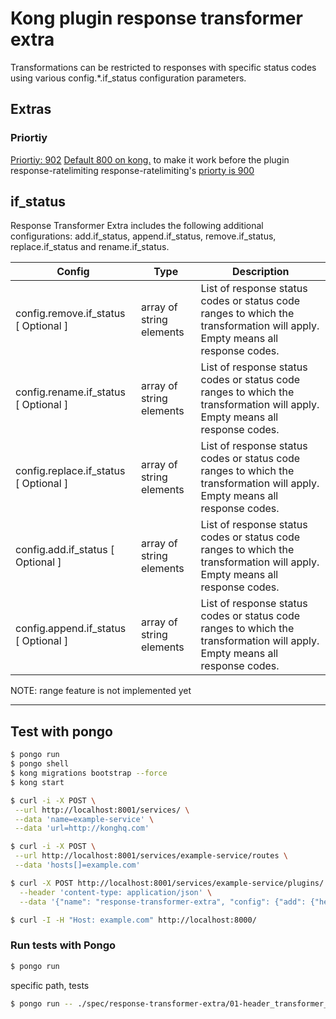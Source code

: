 Kong plugin response transformer extra
====================

Transformations can be restricted to responses with specific status codes using various config.*.if_status configuration parameters.
## Extras

### Priortiy
[Priortiy: 902](https://github.com/hakancelikdev/kong-plugin-response-transformer-extra/blob/main/kong/plugins/response-transformer-extra/handler.lua#L10) [Default 800 on kong.](https://github.com/Kong/kong/blob/c54a2e99d95fd890c7a30ec072b20d72344bb8fc/kong/plugins/response-transformer/handler.lua#L12)
to make it work before the plugin response-ratelimiting response-ratelimiting's [priorty is 900](https://github.com/Kong/kong/blob/c54a2e99d95fd890c7a30ec072b20d72344bb8fc/kong/plugins/response-ratelimiting/handler.lua#L30)
## if_status
Response Transformer Extra includes the following additional configurations: add.if_status, append.if_status, remove.if_status, replace.if_status and rename.if_status.

| Config  |  Type |  Description | 
|---|---|---|
| config.remove.if_status [ Optional ]  |  array of string elements | List of response status codes or status code ranges to which the transformation will apply. Empty means all response codes.  | 
| config.rename.if_status [ Optional ]  |  array of string elements | List of response status codes or status code ranges to which the transformation will apply. Empty means all response codes.  | 
| config.replace.if_status [ Optional ]  |  array of string elements | List of response status codes or status code ranges to which the transformation will apply. Empty means all response codes.  | 
| config.add.if_status [ Optional ]  |  array of string elements | List of response status codes or status code ranges to which the transformation will apply. Empty means all response codes.  | 
| config.append.if_status [ Optional ]  |  array of string elements | List of response status codes or status code ranges to which the transformation will apply. Empty means all response codes.  | 


NOTE: range feature is not implemented yet

-----

## Test with pongo

```bash
$ pongo run
$ pongo shell
$ kong migrations bootstrap --force
$ kong start

$ curl -i -X POST \
 --url http://localhost:8001/services/ \
 --data 'name=example-service' \
 --data 'url=http://konghq.com'

$ curl -i -X POST \
 --url http://localhost:8001/services/example-service/routes \
 --data 'hosts[]=example.com'

$ curl -X POST http://localhost:8001/services/example-service/plugins/ \
  --header 'content-type: application/json' \
  --data '{"name": "response-transformer-extra", "config": {"add": {"headers": ["h1:v2", "h2:v1"], "if_status": ["200", "301"]}}}'

$ curl -I -H "Host: example.com" http://localhost:8000/
```

### Run tests with Pongo

```bash
$ pongo run
```

specific path, tests

```bash
$ pongo run -- ./spec/response-transformer-extra/01-header_transformer_spec.lua
```


